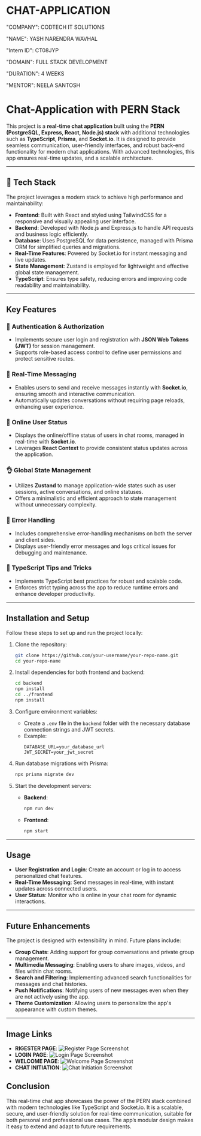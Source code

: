 # CHAT-APPLICATION

"COMPANY": CODTECH IT SOLUTIONS

"NAME": YASH NARENDRA WAVHAL

"Intern ID": CT08JYP

"DOMAIN": FULL STACK DEVELOPMENT

"DURATION": 4 WEEKS

"MENTOR": NEELA SANTOSH

# Chat-Application with PERN Stack

This project is a **real-time chat application** built using the **PERN (PostgreSQL, Express, React, Node.js) stack** with additional technologies such as **TypeScript**, **Prisma**, and **Socket.io**. It is designed to provide seamless communication, user-friendly interfaces, and robust back-end functionality for modern chat applications. With advanced technologies, this app ensures real-time updates, and a scalable architecture.

---

## 🌟 **Tech Stack**

The project leverages a modern stack to achieve high performance and maintainability:

- **Frontend**: Built with React and styled using TailwindCSS for a responsive and visually appealing user interface.
- **Backend**: Developed with Node.js and Express.js to handle API requests and business logic efficiently.
- **Database**: Uses PostgreSQL for data persistence, managed with Prisma ORM for simplified queries and migrations.
- **Real-Time Features**: Powered by Socket.io for instant messaging and live updates.
- **State Management**: Zustand is employed for lightweight and effective global state management.
- **TypeScript**: Ensures type safety, reducing errors and improving code readability and maintainability.

---

## **Key Features**

### 🎃 **Authentication & Authorization**
- Implements secure user login and registration with **JSON Web Tokens (JWT)** for session management.
- Supports role-based access control to define user permissions and protect sensitive routes.

### 👾 **Real-Time Messaging**
- Enables users to send and receive messages instantly with **Socket.io**, ensuring smooth and interactive communication.
- Automatically updates conversations without requiring page reloads, enhancing user experience.

### 🚀 **Online User Status**
- Displays the online/offline status of users in chat rooms, managed in real-time with **Socket.io**.
- Leverages **React Context** to provide consistent status updates across the application.

### 👌 **Global State Management**
- Utilizes **Zustand** to manage application-wide states such as user sessions, active conversations, and online statuses.
- Offers a minimalistic and efficient approach to state management without unnecessary complexity.

### 🐞 **Error Handling**
- Includes comprehensive error-handling mechanisms on both the server and client sides.
- Displays user-friendly error messages and logs critical issues for debugging and maintenance.

### 👻 **TypeScript Tips and Tricks**
- Implements TypeScript best practices for robust and scalable code.
- Enforces strict typing across the app to reduce runtime errors and enhance developer productivity.

---

## **Installation and Setup**

Follow these steps to set up and run the project locally:

1. Clone the repository:  
   ```bash
   git clone https://github.com/your-username/your-repo-name.git
   cd your-repo-name
   ```

2. Install dependencies for both frontend and backend:  
   ```bash
   cd backend
   npm install
   cd ../frontend
   npm install
   ```

3. Configure environment variables:  
   - Create a `.env` file in the `backend` folder with the necessary database connection strings and JWT secrets.  
   - Example:
     ```env
     DATABASE_URL=your_database_url
     JWT_SECRET=your_jwt_secret
     ```

4. Run database migrations with Prisma:  
   ```bash
   npx prisma migrate dev
   ```

5. Start the development servers:  
   - **Backend**:  
     ```bash
     npm run dev
     ```
   - **Frontend**:  
     ```bash
     npm start
     ```

---

## **Usage**

- **User Registration and Login**: Create an account or log in to access personalized chat features.  
- **Real-Time Messaging**: Send messages in real-time, with instant updates across connected users.  
- **User Status**: Monitor who is online in your chat room for dynamic interactions.  

---

## **Future Enhancements**

The project is designed with extensibility in mind. Future plans include:

- **Group Chats**: Adding support for group conversations and private group management.
- **Multimedia Messaging**: Enabling users to share images, videos, and files within chat rooms.
- **Search and Filtering**: Implementing advanced search functionalities for messages and chat histories.
- **Push Notifications**: Notifying users of new messages even when they are not actively using the app.
- **Theme Customization**: Allowing users to personalize the app's appearance with custom themes.

---
## **Image Links**

- **RIGESTER PAGE**: ![Register Page Screenshot](https://github.com/yash-wavhal/CHAT-APPLICATION/blob/main/frontend/public/Screenshot%202025-01-23%20185953.png)  
- **LOGIN PAGE**: ![Login Page Screenshot](https://github.com/yash-wavhal/CHAT-APPLICATION/blob/main/frontend/public/Screenshot%202025-01-23%20185844.png)  
- **WELCOME PAGE**: ![Welcome Page Screenshot](https://github.com/yash-wavhal/CHAT-APPLICATION/blob/main/frontend/public/Screenshot%202025-01-23%20190517.png)
- **CHAT INITIATION**: ![Chat Initiation Screenshot](https://github.com/yash-wavhal/CHAT-APPLICATION/blob/main/frontend/public/Screenshot%202025-01-23%20185037.png)

## **Conclusion**

This real-time chat app showcases the power of the PERN stack combined with modern technologies like TypeScript and Socket.io. It is a scalable, secure, and user-friendly solution for real-time communication, suitable for both personal and professional use cases. The app’s modular design makes it easy to extend and adapt to future requirements.
